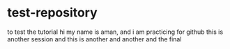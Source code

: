 # test-repository
to test the tutorial
hi my name is aman, and i am practicing for github
this is another session
and this is another
and another
and the final

